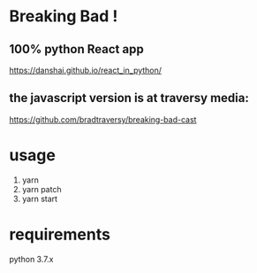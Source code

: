 # Breaking Bad !
## 100% python React app 

https://danshai.github.io/react_in_python/

## the javascript version is at traversy media:
https://github.com/bradtraversy/breaking-bad-cast

# usage
1. yarn
2. yarn patch
3. yarn start

# requirements
python 3.7.x
